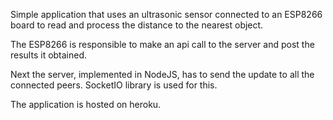 
Simple application that uses an ultrasonic sensor connected to an ESP8266 board
to read and process the distance to the nearest object.

The ESP8266 is responsible to make an api call to the server and post the results it obtained.

Next the server, implemented in NodeJS, has to send the update to all the connected peers. SocketIO
library is used for this.

The application is hosted on heroku.